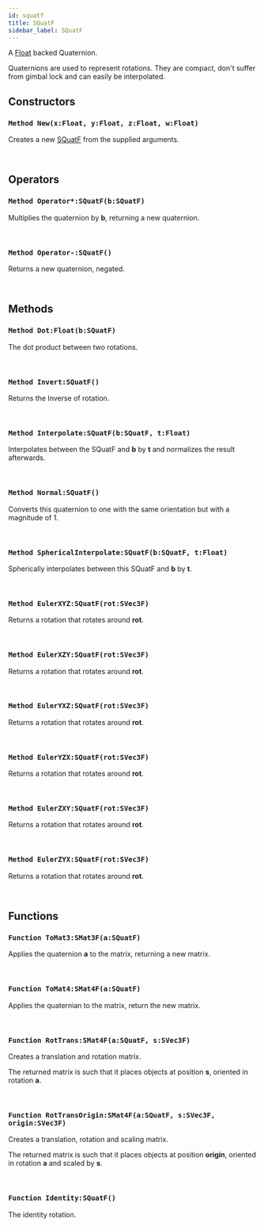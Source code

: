 ```yaml
---
id: squatf
title: SQuatF
sidebar_label: SQuatF
---
```


A [Float](../../../brl/brl.blitz/#float) backed Quaternion.


Quaternions are used to represent rotations.
They are compact, don't suffer from gimbal lock and can easily be interpolated.


## Constructors

### `Method New(x:Float, y:Float, z:Float, w:Float)`

Creates a new [SQuatF](../../../brl/brl.quaternion/squatf) from the supplied arguments.

<br/>

## Operators

### `Method Operator*:SQuatF(b:SQuatF)`

Multiplies the quaternion by <b>b</b>, returning a new quaternion.

<br/>

### `Method Operator-:SQuatF()`

Returns a new quaternion, negated.

<br/>

## Methods

### `Method Dot:Float(b:SQuatF)`

The dot product between two rotations.

<br/>

### `Method Invert:SQuatF()`

Returns the Inverse of rotation.

<br/>

### `Method Interpolate:SQuatF(b:SQuatF, t:Float)`

Interpolates between the SQuatF and <b>b</b> by <b>t</b> and normalizes the result afterwards.

<br/>

### `Method Normal:SQuatF()`

Converts this quaternion to one with the same orientation but with a magnitude of 1.

<br/>

### `Method SphericalInterpolate:SQuatF(b:SQuatF, t:Float)`

Spherically interpolates between this SQuatF and <b>b</b> by <b>t</b>.

<br/>

### `Method EulerXYZ:SQuatF(rot:SVec3F)`

Returns a rotation that rotates around <b>rot</b>.

<br/>

### `Method EulerXZY:SQuatF(rot:SVec3F)`

Returns a rotation that rotates around <b>rot</b>.

<br/>

### `Method EulerYXZ:SQuatF(rot:SVec3F)`

Returns a rotation that rotates around <b>rot</b>.

<br/>

### `Method EulerYZX:SQuatF(rot:SVec3F)`

Returns a rotation that rotates around <b>rot</b>.

<br/>

### `Method EulerZXY:SQuatF(rot:SVec3F)`

Returns a rotation that rotates around <b>rot</b>.

<br/>

### `Method EulerZYX:SQuatF(rot:SVec3F)`

Returns a rotation that rotates around <b>rot</b>.

<br/>

## Functions

### `Function ToMat3:SMat3F(a:SQuatF)`

Applies the quaternion <b>a</b> to the matrix, returning a new matrix.

<br/>

### `Function ToMat4:SMat4F(a:SQuatF)`

Applies the quaternian to the matrix, return the new matrix.

<br/>

### `Function RotTrans:SMat4F(a:SQuatF, s:SVec3F)`

Creates a translation and rotation matrix.

The returned matrix is such that it places objects at position <b>s</b>, oriented in rotation <b>a</b>.


<br/>

### `Function RotTransOrigin:SMat4F(a:SQuatF, s:SVec3F, origin:SVec3F)`

Creates a translation, rotation and scaling matrix.

The returned matrix is such that it places objects at position <b>origin</b>, oriented in rotation <b>a</b> and scaled by <b>s</b>.


<br/>

### `Function Identity:SQuatF()`

The identity rotation.

<br/>

